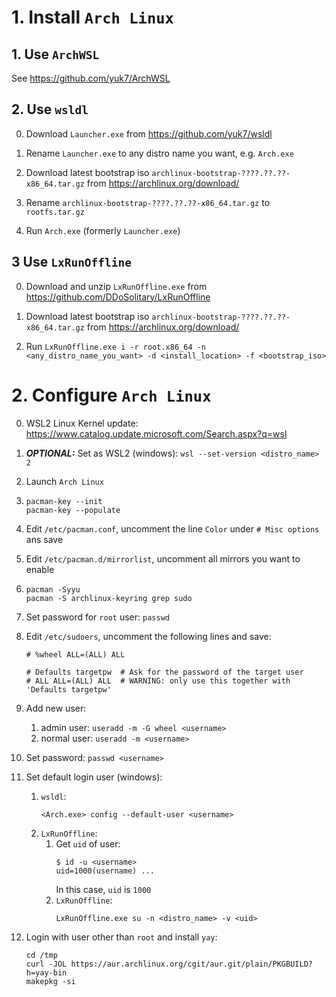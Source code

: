 # 1. Install `Arch Linux`

## 1. Use `ArchWSL`

See https://github.com/yuk7/ArchWSL

## 2. Use `wsldl`

0.  Download `Launcher.exe` from https://github.com/yuk7/wsldl

0.  Rename `Launcher.exe` to any distro name you want, e.g. `Arch.exe`

0.  Download latest bootstrap iso `archlinux-bootstrap-????.??.??-x86_64.tar.gz` from https://archlinux.org/download/

0.  Rename `archlinux-bootstrap-????.??.??-x86_64.tar.gz` to `rootfs.tar.gz`

0.  Run `Arch.exe` (formerly `Launcher.exe`)

## 3 Use `LxRunOffline`

0.  Download and unzip `LxRunOffline.exe` from https://github.com/DDoSolitary/LxRunOffline

0.  Download latest bootstrap iso `archlinux-bootstrap-????.??.??-x86_64.tar.gz` from https://archlinux.org/download/

0.  Run `LxRunOffline.exe i -r root.x86_64 -n <any_distro_name_you_want> -d <install_location> -f <bootstrap_iso>`

# 2. Configure `Arch Linux`

0.  WSL2 Linux Kernel update: https://www.catalog.update.microsoft.com/Search.aspx?q=wsl

0.  ___OPTIONAL:___ Set as WSL2 (windows): `wsl --set-version <distro_name> 2`

0.  Launch `Arch Linux`

0.  ```
    pacman-key --init
    pacman-key --populate
    ```

0.  Edit `/etc/pacman.conf`, uncomment the line `Color` under `# Misc options` ans save

0.  Edit `/etc/pacman.d/mirrorlist`, uncomment all mirrors you want to enable

0.  ```
    pacman -Syyu
    pacman -S archlinux-keyring grep sudo
    ```

0.  Set password for `root` user: `passwd`

0.  Edit `/etc/sudoers`, uncomment the following lines and save:
    ```
    # %wheel ALL=(ALL) ALL
    ```
    ```
    # Defaults targetpw  # Ask for the password of the target user
    # ALL ALL=(ALL) ALL  # WARNING: only use this together with 'Defaults targetpw'
    ```

0.  Add new user:
    1. admin user: `useradd -m -G wheel <username>`
    2. normal user: `useradd -m <username>`

0.  Set password: `passwd <username>`

0.  Set default login user (windows):
    1.  `wsldl`:
        ```
        <Arch.exe> config --default-user <username>
        ```
    2.  `LxRunOffline`:
        1.  Get `uid` of user:
            ```
            $ id -u <username>
            uid=1000(username) ...
            ```
            In this case, `uid` is `1000`
        2.  `LxRunOffline`:
            ```
            LxRunOffline.exe su -n <distro_name> -v <uid>
            ```

0.  Login with user other than `root` and install `yay`:
    ```
    cd /tmp
    curl -JOL https://aur.archlinux.org/cgit/aur.git/plain/PKGBUILD?h=yay-bin
    makepkg -si
    ```
